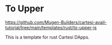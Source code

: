 # To Upper

https://github.com/Mugen-Builders/cartesi-avail-tutorial/tree/main/templates/rust/to-upper-js

This is a template for rust Cartesi DApps.